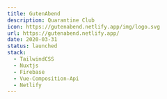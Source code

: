 ```yaml
---
title: GutenAbend
description: Quarantine Club
icon: https://gutenabend.netlify.app/img/logo.svg
url: https://gutenabend.netlify.app/
date: 2020-03-31
status: launched
stack:
  - TailwindCSS
  - Nuxtjs
  - Firebase
  - Vue-Composition-Api
  - Netlify
---
```

